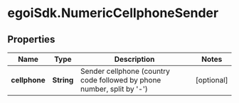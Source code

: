 # egoiSdk.NumericCellphoneSender

## Properties
Name | Type | Description | Notes
------------ | ------------- | ------------- | -------------
**cellphone** | **String** | Sender cellphone (country code followed by phone number, split by &#39;-&#39;) | [optional] 


